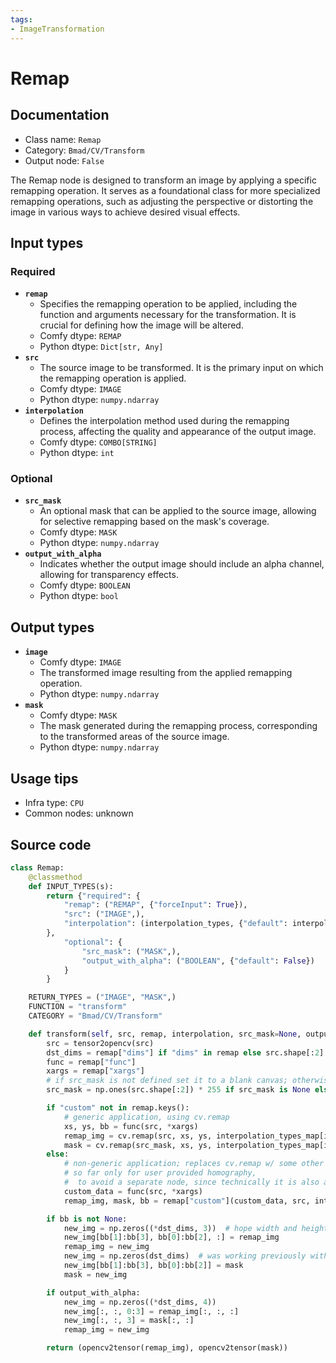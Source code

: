 ```yaml
---
tags:
- ImageTransformation
---
```


# Remap
## Documentation
- Class name: `Remap`
- Category: `Bmad/CV/Transform`
- Output node: `False`

The Remap node is designed to transform an image by applying a specific remapping operation. It serves as a foundational class for more specialized remapping operations, such as adjusting the perspective or distorting the image in various ways to achieve desired visual effects.
## Input types
### Required
- **`remap`**
    - Specifies the remapping operation to be applied, including the function and arguments necessary for the transformation. It is crucial for defining how the image will be altered.
    - Comfy dtype: `REMAP`
    - Python dtype: `Dict[str, Any]`
- **`src`**
    - The source image to be transformed. It is the primary input on which the remapping operation is applied.
    - Comfy dtype: `IMAGE`
    - Python dtype: `numpy.ndarray`
- **`interpolation`**
    - Defines the interpolation method used during the remapping process, affecting the quality and appearance of the output image.
    - Comfy dtype: `COMBO[STRING]`
    - Python dtype: `int`
### Optional
- **`src_mask`**
    - An optional mask that can be applied to the source image, allowing for selective remapping based on the mask's coverage.
    - Comfy dtype: `MASK`
    - Python dtype: `numpy.ndarray`
- **`output_with_alpha`**
    - Indicates whether the output image should include an alpha channel, allowing for transparency effects.
    - Comfy dtype: `BOOLEAN`
    - Python dtype: `bool`
## Output types
- **`image`**
    - Comfy dtype: `IMAGE`
    - The transformed image resulting from the applied remapping operation.
    - Python dtype: `numpy.ndarray`
- **`mask`**
    - Comfy dtype: `MASK`
    - The mask generated during the remapping process, corresponding to the transformed areas of the source image.
    - Python dtype: `numpy.ndarray`
## Usage tips
- Infra type: `CPU`
- Common nodes: unknown


## Source code
```python
class Remap:
    @classmethod
    def INPUT_TYPES(s):
        return {"required": {
            "remap": ("REMAP", {"forceInput": True}),
            "src": ("IMAGE",),
            "interpolation": (interpolation_types, {"default": interpolation_types[2]}),
        },
            "optional": {
                "src_mask": ("MASK",),
                "output_with_alpha": ("BOOLEAN", {"default": False})
            }
        }

    RETURN_TYPES = ("IMAGE", "MASK",)
    FUNCTION = "transform"
    CATEGORY = "Bmad/CV/Transform"

    def transform(self, src, remap, interpolation, src_mask=None, output_with_alpha=False):
        src = tensor2opencv(src)
        dst_dims = remap["dims"] if "dims" in remap else src.shape[:2]
        func = remap["func"]
        xargs = remap["xargs"]
        # if src_mask is not defined set it to a blank canvas; otherwise, just unwrap it
        src_mask = np.ones(src.shape[:2]) * 255 if src_mask is None else tensor2opencv(src_mask, 1)

        if "custom" not in remap.keys():
            # generic application, using cv.remap
            xs, ys, bb = func(src, *xargs)
            remap_img = cv.remap(src, xs, ys, interpolation_types_map[interpolation])
            mask = cv.remap(src_mask, xs, ys, interpolation_types_map[interpolation])
        else:
            # non-generic application; replaces cv.remap w/ some other function.
            # so far only for user provided homography,
            #  to avoid a separate node, since technically it is also a remap and also uses the interpolation argument.
            custom_data = func(src, *xargs)
            remap_img, mask, bb = remap["custom"](custom_data, src, interpolation_types_map[interpolation], src_mask)

        if bb is not None:
            new_img = np.zeros((*dst_dims, 3))  # hope width and height are not swapped
            new_img[bb[1]:bb[3], bb[0]:bb[2], :] = remap_img
            remap_img = new_img
            new_img = np.zeros(dst_dims)  # was working previously without the batch dim; unsure if really needed
            new_img[bb[1]:bb[3], bb[0]:bb[2]] = mask
            mask = new_img

        if output_with_alpha:
            new_img = np.zeros((*dst_dims, 4))
            new_img[:, :, 0:3] = remap_img[:, :, :]
            new_img[:, :, 3] = mask[:, :]
            remap_img = new_img

        return (opencv2tensor(remap_img), opencv2tensor(mask))

```
